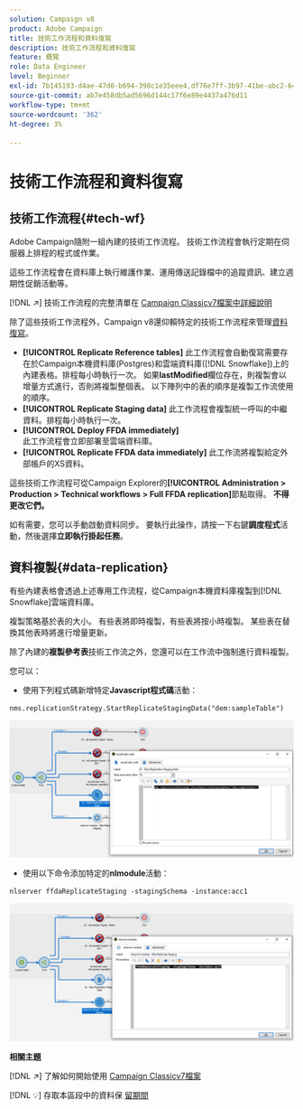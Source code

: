 ```yaml
---
solution: Campaign v8
product: Adobe Campaign
title: 技術工作流程和資料復寫
description: 技術工作流程和資料復寫
feature: 概覽
role: Data Engineer
level: Beginner
exl-id: 7b145193-d4ae-47d0-b694-398c1e35eee4,df76e7ff-3b97-41be-abc2-640748680ff3
source-git-commit: ab7e458db5ad5696d144c17f6e89e4437a476d11
workflow-type: tm+mt
source-wordcount: '362'
ht-degree: 3%

---
```


# 技術工作流程和資料復寫

## 技術工作流程{#tech-wf}

Adobe Campaign隨附一組內建的技術工作流程。 技術工作流程會執行定期在伺服器上排程的程式或作業。

這些工作流程會在資料庫上執行維護作業、運用傳送記錄檔中的追蹤資訊、建立週期性促銷活動等。

[!DNL :arrow_upper_right:] 技術工作流程的完整清單在 [Campaign Classicv7檔案中詳細說明](https://experienceleague.adobe.com/docs/campaign-classic/using/automating-with-workflows/advanced-management/about-technical-workflows.html)


除了這些技術工作流程外，Campaign v8還仰賴特定的技術工作流程來管理[資料復寫](#data-replication)。

* **[!UICONTROL Replicate Reference tables]**
此工作流程會自動復寫需要存在於Campaign本機資料庫(Postgres)和雲端資料庫([!DNL Snowflake])上的內建表格。排程每小時執行一次。 如果&#x200B;**lastModified**&#x200B;欄位存在，則複製會以增量方式進行，否則將複製整個表。 以下陣列中的表的順序是複製工作流使用的順序。
* **[!UICONTROL Replicate Staging data]**
此工作流程會複製統一呼叫的中繼資料。排程每小時執行一次。
* **[!UICONTROL Deploy FFDA immediately]**\
   此工作流程會立即部署至雲端資料庫。
* **[!UICONTROL Replicate FFDA data immediately]**
此工作流將複製給定外部帳戶的XS資料。

這些技術工作流程可從Campaign Explorer的&#x200B;**[!UICONTROL Administration > Production > Technical workflows > Full FFDA replication]**&#x200B;節點取得。 **不得更改它們。**

如有需要，您可以手動啟動資料同步。 要執行此操作，請按一下右鍵&#x200B;**調度程式**&#x200B;活動，然後選擇&#x200B;**立即執行掛起任務**。

## 資料複製{#data-replication}

有些內建表格會透過上述專用工作流程，從Campaign本機資料庫複製到[!DNL Snowflake]雲端資料庫。

複製策略基於表的大小。 有些表將即時複製，有些表將按小時複製。 某些表在替換其他表時將進行增量更新。

除了內建的&#x200B;**複製參考表**&#x200B;技術工作流之外，您還可以在工作流中強制進行資料複製。

您可以：

* 使用下列程式碼新增特定&#x200B;**Javascript程式碼**&#x200B;活動：

```
nms.replicationStrategy.StartReplicateStagingData("dem:sampleTable")
```

![](assets/jscode.png)


* 使用以下命令添加特定的&#x200B;**nlmodule**&#x200B;活動：

```
nlserver ffdaReplicateStaging -stagingSchema -instance:acc1
```

![](assets/nlmodule.png)

**相關主題**

[!DNL :arrow_upper_right:] 了解如何開始使用 [Campaign Classicv7檔案](https://experienceleague.adobe.com/docs/campaign-classic/using/automating-with-workflows/introduction/about-workflows.html?lang=en#automating-with-workflows)

[!DNL :bulb:] 存取本區段中的資料保 [留期間](../dev/datamodel-best-practices.md#data-retention)
